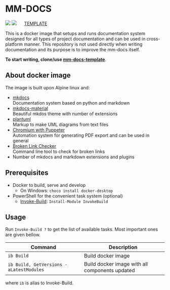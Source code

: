 # MM-DOCS

[![](https://img.shields.io/docker/v/majkinetor/mm-docs/0.7?label=mm-docs)](https://hub.docker.com/r/majkinetor/mm-docs)  ![](https://img.shields.io/docker/pulls/majkinetor/mm-docs) &nbsp;&nbsp;&nbsp;&nbsp; [TEMPLATE](https://github.com/majkinetor/mm-docs-template)

This is a docker image that setups and runs documentation system designed for all types of project documentation and can be used in cross-platform manner. This repository is not used directly when writing documentation and its purpose is to improve the mm-docs itself.

**To start writing, clone/use [mm-docs-template](https://github.com/majkinetor/mm-docs-template.git)**.

## About docker image

The image is built upon Alpine linux and:

- [mkdocs](https://www.mkdocs.org/)<br>
Documentation system based on python and markdown
- [mkdocs-material](https://squidfunk.github.io/mkdocs-material/)<br>
Beautiful mkdos theme with number of extensions
- [plantuml](http://plantuml.com)<br>
Markup to make UML diagrams from text files
- [Chromium with Puppeter](https://developers.google.com/web/tools/puppeteer/)<br>
Automation system for generating PDF export and can be used in general
- [Broken Link Checker](https://github.com/stevenvachon/broken-link-checker)<br>
Command line tool to check for broken links
- Number of mkdocs and markdown extensions and plugins

## Prerequisites

- Docker to build, serve and develop
  - On Windows: `choco install docker-desktop`
- PowerShell for the convenient task system (optional)
    - [Invoke-Build](https://github.com/nightroman/Invoke-Build): `Install-Module InvokeBuild`

## Usage

Run `Invoke-Build ?` to get the list of available tasks. Most important ones are given bellow.

|                       Command            |                  Description                   |
| ---------------------------------------- | ---------------------------------------------- |
| `ib Build`                               | Build docker image                             |
| `ib Build, GetVersions -aLatestModules ` | Build docker image with all components updated |

where `ib` is alias to Invoke-Build.
